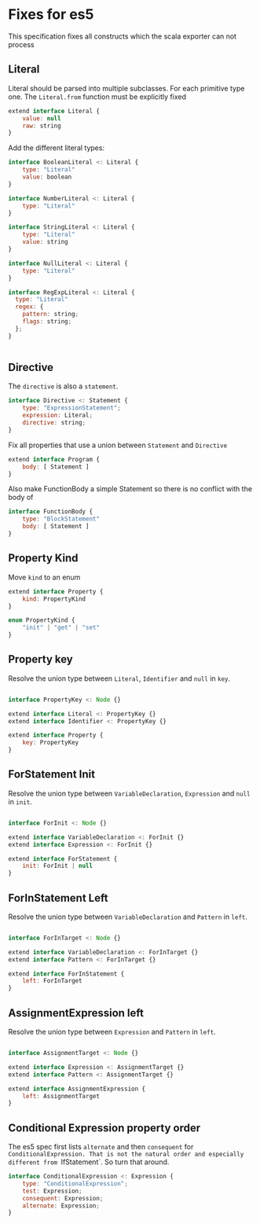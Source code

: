 # Fixes for es5

This specification fixes all constructs which the scala exporter can not process


## Literal

Literal should be parsed into multiple subclasses. For each primitive type one.
The `Literal.from` function must be explicitly fixed

```js
extend interface Literal {
    value: null
    raw: string
}
```

Add the different literal types:

```js
interface BooleanLiteral <: Literal {
    type: "Literal"
    value: boolean
}
```

```js
interface NumberLiteral <: Literal {
    type: "Literal"
}
```

```js
interface StringLiteral <: Literal {
    type: "Literal"
    value: string
}
```

```js
interface NullLiteral <: Literal {
    type: "Literal"
}
```

```js
interface RegExpLiteral <: Literal {
  type: "Literal"
  regex: {
    pattern: string;
    flags: string;
  };
}
```

```js

```

## Directive

The `directive` is also a `statement`.

```js
interface Directive <: Statement {
    type: "ExpressionStatement";
    expression: Literal;
    directive: string;
}
```

Fix all properties that use a union between `Statement` and `Directive`

```js
extend interface Program {
    body: [ Statement ]
}
```

Also make FunctionBody a simple Statement so there is no conflict with the body of 

```js
interface FunctionBody {
    type: "BlockStatement"
    body: [ Statement ]
}
```

## Property Kind

Move `kind` to an enum

```js
extend interface Property {
    kind: PropertyKind
}

enum PropertyKind {
    "init" | "get" | "set"
}
```

## Property key

Resolve the union type between `Literal`, `Identifier` and `null` in `key`.

```js

interface PropertyKey <: Node {}

extend interface Literal <: PropertyKey {}
extend interface Identifier <: PropertyKey {}

extend interface Property {
    key: PropertyKey
}
```

## ForStatement Init

Resolve the union type between `VariableDeclaration`, `Expression` and `null` in `init`.

```js

interface ForInit <: Node {}

extend interface VariableDeclaration <: ForInit {}
extend interface Expression <: ForInit {}

extend interface ForStatement {
    init: ForInit | null
}
```

## ForInStatement Left

Resolve the union type between `VariableDeclaration` and `Pattern` in `left`.

```js

interface ForInTarget <: Node {}

extend interface VariableDeclaration <: ForInTarget {}
extend interface Pattern <: ForInTarget {}

extend interface ForInStatement {
    left: ForInTarget
}

```


## AssignmentExpression left

Resolve the union type between `Expression` and `Pattern` in `left`.

```js

interface AssignmentTarget <: Node {}

extend interface Expression <: AssignmentTarget {}
extend interface Pattern <: AssignmentTarget {}

extend interface AssignmentExpression {
    left: AssignmentTarget
}

```


## Conditional Expression property order

The es5 spec first lists `alternate` and then `consequent` for `ConditionalExpression.
That is not the natural order and especially different from `IfStatement`. So turn that around.

```js 
interface ConditionalExpression <: Expression {
    type: "ConditionalExpression";
    test: Expression;
    consequent: Expression;
    alternate: Expression;
}
```